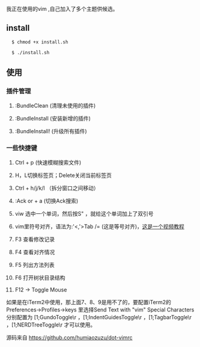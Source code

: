 


我正在使用的vim ,自己加入了多个主题供候选。

## install
```
  $ chmod +x install.sh

  $ ./install.sh
```

## 使用
### 插件管理
1. :BundleClean (清理未使用的插件)

2. :BundleInstall (安装新增的插件)

3. :BundleInstall! (升级所有插件)


### 一些快捷键
1. Ctrl + p (快速模糊搜索文件)

2. H，L切换标签页；Delete关闭当前标签页

3. Ctrl + h/j/k/l （拆分窗口之间移动）

4. :Ack or <leader> + a (切换Ack搜索)

5. viw 选中一个单词，然后按S" ，就给这个单词加上了双引号

6. vim里符号对齐，语法为:'<,'>Tab /= (这是等号对齐)，[这是一个视频教程](http://vimcasts.org/episodes/aligning-text-with-tabular-vim/)

7. F3 查看修改记录
8. F4 查看对齐情况
9. F5 列出方法列表
10. F6 打开树状目录结构
11. F12 -> Toggle Mouse

如果是在iTerm2中使用，那上面7、8、9是用不了的，要配置iTerm2的Preferences->Profiles->keys
里选择Send Text with "vim" Special Characters分别配置为 [1;GundoToggle\r ，[1;IndentGuidesToggle\r ，[1;TagbarToggle\r ，[1;NERDTreeToggle\r
才可以使用。


源码来自 https://github.com/humiaozuzu/dot-vimrc
